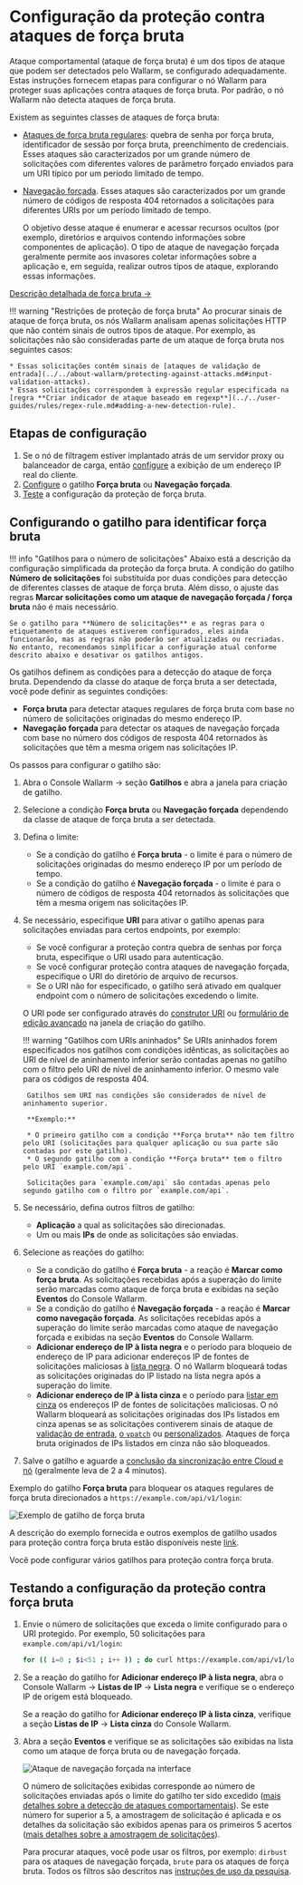 # Configuração da proteção contra ataques de força bruta

Ataque comportamental (ataque de força bruta) é um dos tipos de ataque que podem ser detectados pelo Wallarm, se configurado adequadamente. Estas instruções fornecem etapas para configurar o nó Wallarm para proteger suas aplicações contra ataques de força bruta. Por padrão, o nó Wallarm não detecta ataques de força bruta.

Existem as seguintes classes de ataques de força bruta:

* [Ataques de força bruta regulares](../../attacks-vulns-list.md#bruteforce-attack): quebra de senha por força bruta, identificador de sessão por força bruta, preenchimento de credenciais. Esses ataques são caracterizados por um grande número de solicitações com diferentes valores de parâmetro forçado enviados para um URI típico por um período limitado de tempo.
* [Navegação forçada](../../attacks-vulns-list.md#forced-browsing). Esses ataques são caracterizados por um grande número de códigos de resposta 404 retornados a solicitações para diferentes URIs por um período limitado de tempo.

    O objetivo desse ataque é enumerar e acessar recursos ocultos (por exemplo, diretórios e arquivos contendo informações sobre componentes de aplicação). O tipo de ataque de navegação forçada geralmente permite aos invasores coletar informações sobre a aplicação e, em seguida, realizar outros tipos de ataque, explorando essas informações.

[Descrição detalhada de força bruta →](../../about-wallarm/protecting-against-attacks.md#behavioral-attacks)

!!! warning "Restrições de proteção de força bruta"
    Ao procurar sinais de ataque de força bruta, os nós Wallarm analisam apenas solicitações HTTP que não contém sinais de outros tipos de ataque. Por exemplo, as solicitações não são consideradas parte de um ataque de força bruta nos seguintes casos:

    * Essas solicitações contêm sinais de [ataques de validação de entrada](../../about-wallarm/protecting-against-attacks.md#input-validation-attacks).
    * Essas solicitações correspondem à expressão regular especificada na [regra **Criar indicador de ataque baseado em regexp**](../../user-guides/rules/regex-rule.md#adding-a-new-detection-rule).

## Etapas de configuração

1. Se o nó de filtragem estiver implantado atrás de um servidor proxy ou balanceador de carga, então [configure](../using-proxy-or-balancer-en.md) a exibição de um endereço IP real do cliente.
1. [Configure](#configuring-the-trigger-to-identify-brute-force) o gatilho **Força bruta** ou **Navegação forçada**.
1. [Teste](#testing-the-configuration-of-brute-force-protection) a configuração da proteção de força bruta.

## Configurando o gatilho para identificar força bruta

!!! info "Gatilhos para o número de solicitações"
    Abaixo está a descrição da configuração simplificada da proteção da força bruta. A condição do gatilho **Número de solicitações** foi substituída por duas condições para detecção de diferentes classes de ataque de força bruta. Além disso, o ajuste das regras **Marcar solicitações como um ataque de navegação forçada / força bruta** não é mais necessário.

    Se o gatilho para **Número de solicitações** e as regras para o etiquetamento de ataques estiverem configurados, eles ainda funcionarão, mas as regras não poderão ser atualizadas ou recriadas. No entanto, recomendamos simplificar a configuração atual conforme descrito abaixo e desativar os gatilhos antigos.

Os gatilhos definem as condições para a detecção do ataque de força bruta. Dependendo da classe do ataque de força bruta a ser detectada, você pode definir as seguintes condições:

* **Força bruta** para detectar ataques regulares de força bruta com base no número de solicitações originadas do mesmo endereço IP.
* **Navegação forçada** para detectar os ataques de navegação forçada com base no número dos códigos de resposta 404 retornados às solicitações que têm a mesma origem nas solicitações IP.

Os passos para configurar o gatilho são:

1. Abra o Console Wallarm → seção **Gatilhos** e abra a janela para criação de gatilho.
2. Selecione a condição **Força bruta** ou **Navegação forçada** dependendo da classe de ataque de força bruta a ser detectada.
3. Defina o limite:

    * Se a condição do gatilho é **Força bruta** - o limite é para o número de solicitações originadas do mesmo endereço IP por um período de tempo.
    * Se a condição do gatilho é **Navegação forçada** - o limite é para o número de códigos de resposta 404 retornados às solicitações que têm a mesma origem nas solicitações IP.
4. Se necessário, especifique **URI** para ativar o gatilho apenas para solicitações enviadas para certos endpoints, por exemplo:

    * Se você configurar a proteção contra quebra de senhas por força bruta, especifique o URI usado para autenticação.
    * Se você configurar proteção contra ataques de navegação forçada, especifique o URI do diretório de arquivo de recursos.
    * Se o URI não for especificado, o gatilho será ativado em qualquer endpoint com o número de solicitações excedendo o limite.

    O URI pode ser configurado através do [construtor URI](../../user-guides/rules/add-rule.md#uri-constructor) ou [formulário de edição avançado](../../user-guides/rules/add-rule.md#advanced-edit-form) na janela de criação do gatilho.

    !!! warning "Gatilhos com URIs aninhados"
        Se URIs aninhados forem especificados nos gatilhos com condições idênticas, as solicitações ao URI de nível de aninhamento inferior serão contadas apenas no gatilho com o filtro pelo URI de nível de aninhamento inferior. O mesmo vale para os códigos de resposta 404.

        Gatilhos sem URI nas condições são considerados de nível de aninhamento superior.

        **Exemplo:**

        * O primeiro gatilho com a condição **Força bruta** não tem filtro pelo URI (solicitações para qualquer aplicação ou sua parte são contadas por este gatilho).
        * O segundo gatilho com a condição **Força bruta** tem o filtro pelo URI `example.com/api`.

        Solicitações para `example.com/api` são contadas apenas pelo segundo gatilho com o filtro por `example.com/api`.
5. Se necessário, defina outros filtros de gatilho:

    * **Aplicação** a qual as solicitações são direcionadas.
    * Um ou mais **IPs** de onde as solicitações são enviadas.
6. Selecione as reações do gatilho:

    * Se a condição do gatilho é **Força bruta** - a reação é **Marcar como força bruta**. As solicitações recebidas após a superação do limite serão marcadas como ataque de força bruta e exibidas na seção **Eventos** do Console Wallarm.
    * Se a condição do gatilho é **Navegação forçada** - a reação é **Marcar como navegação forçada**. As solicitações recebidas após a superação do limite serão marcadas como ataque de navegação forçada e exibidas na seção **Eventos** do Console Wallarm.
    * **Adicionar endereço de IP à lista negra** e o período para bloqueio de endereço de IP para adicionar endereços IP de fontes de solicitações maliciosas à [lista negra](../../user-guides/ip-lists/denylist.md). O nó Wallarm bloqueará todas as solicitações originadas do IP listado na lista negra após a superação do limite.
    * **Adicionar endereço de IP à lista cinza** e o período para [listar em cinza](../../user-guides/ip-lists/graylist.md) os endereços IP de fontes de solicitações maliciosas. O nó Wallarm bloqueará as solicitações originadas dos IPs listados em cinza apenas se as solicitações contiverem sinais de ataque de [validação de entrada](../../about-wallarm/protecting-against-attacks.md#input-validation-attacks), [o `vpatch`](../../user-guides/rules/vpatch-rule.md) ou [personalizados](../../user-guides/rules/regex-rule.md). Ataques de força bruta originados de IPs listados em cinza não são bloqueados.
6. Salve o gatilho e aguarde a [conclusão da sincronização entre Cloud e nó](../configure-cloud-node-synchronization-en.md) (geralmente leva de 2 a 4 minutos).

Exemplo do gatilho **Força bruta** para bloquear os ataques regulares de força bruta direcionados a `https://example.com/api/v1/login`:

![Exemplo de gatilho de força bruta](../../images/user-guides/triggers/trigger-example6.png)

A descrição do exemplo fornecida e outros exemplos de gatilho usados para proteção contra força bruta estão disponíveis neste [link](../../user-guides/triggers/trigger-examples.md#mark-requests-as-a-bruteforce-attack-if-31-or-more-requests-are-sent-to-the-protected-resource).

Você pode configurar vários gatilhos para proteção contra força bruta.

## Testando a configuração da proteção contra força bruta

1. Envie o número de solicitações que exceda o limite configurado para o URI protegido. Por exemplo, 50 solicitações para `example.com/api/v1/login`:

    ```bash
    for (( i=0 ; $i<51 ; i++ )) ; do curl https://example.com/api/v1/login ; done
    ```
2. Se a reação do gatilho for **Adicionar endereço IP à lista negra**, abra o Console Wallarm → **Listas de IP** → **Lista negra** e verifique se o endereço IP de origem está bloqueado.

    Se a reação do gatilho for **Adicionar endereço IP à lista cinza**, verifique a seção **Listas de IP** → **Lista cinza** do Console Wallarm.
3. Abra a seção **Eventos** e verifique se as solicitações são exibidas na lista como um ataque de força bruta ou de navegação forçada.

    ![Ataque de navegação forçada na interface](../../images/user-guides/events/dirbust-attack.png)

    O número de solicitações exibidas corresponde ao número de solicitações enviadas após o limite do gatilho ter sido excedido ([mais detalhes sobre a detecção de ataques comportamentais](../../about-wallarm/protecting-against-attacks.md#behavioral-attacks)). Se este número for superior a 5, a amostragem de solicitação é aplicada e os detalhes da solicitação são exibidos apenas para os primeiros 5 acertos ([mais detalhes sobre a amostragem de solicitações](../../user-guides/events/analyze-attack.md#sampling-of-hits)).

    Para procurar ataques, você pode usar os filtros, por exemplo: `dirbust` para os ataques de navegação forçada, `brute` para os ataques de força bruta. Todos os filtros são descritos nas [instruções de uso da pesquisa](../../user-guides/search-and-filters/use-search.md).
